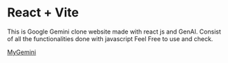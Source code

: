 # React + Vite

This is Google Gemini clone website made with react js and GenAI.
Consist of all the functionalities done with javascript 
Feel Free to use and check.

[MyGemini](https://mygeminiapp.netlify.app/)
